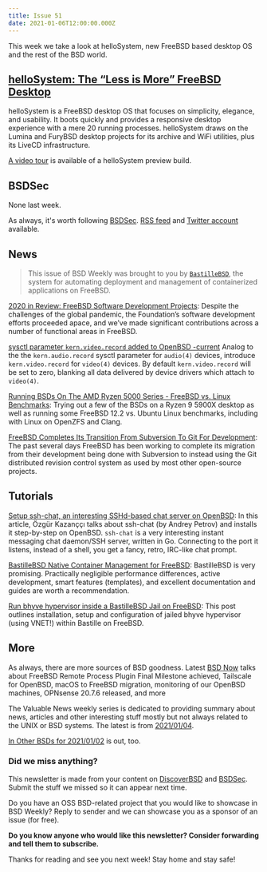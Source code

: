 ```yaml
---
title: Issue 51
date: 2021-01-06T12:00:00.000Z
---
```


This week we take a look at helloSystem, new FreeBSD based desktop OS and the rest of the BSD world.

<!-- more -->

## [helloSystem: The “Less is More” FreeBSD Desktop](https://www.freebsdnews.com/2020/12/30/hellosystem-the-less-is-more-freebsd-desktop/?utm_source=bsdweekly)  

helloSystem is a FreeBSD desktop OS that focuses on simplicity, elegance, and usability. It boots quickly and provides a responsive desktop experience with a mere 20 running processes. helloSystem draws on the Lumina and FuryBSD desktop projects for its archive and WiFi utilities, plus its LiveCD infrastructure.

[A video tour](https://www.youtube.com/watch?app=desktop&v=PlPTVbhrKYM) is available of a helloSystem preview build.

## BSDSec

None last week.

As always, it's worth following [BSDSec](https://bsdsec.net). [RSS feed](https://bsdsec.net/articles.atom) and [Twitter account](https://twitter.com/bsdsec) available.

## News

> This issue of BSD Weekly was brought to you by [`BastilleBSD`](https://bastillebsd.org/?utm_source=bsdweekly), the system for automating deployment and management of containerized applications on FreeBSD.

[2020 in Review: FreeBSD Software Development Projects](https://freebsdfoundation.org/blog/2020-in-review-software-development-projects/?utm_source=bsdweekly): Despite the challenges of the global pandemic, the Foundation’s software development efforts proceeded apace, and we’ve made significant contributions across a number of functional areas in FreeBSD.

[sysctl parameter `kern.video.record` added to OpenBSD -current](https://undeadly.org/cgi?action=article;sid=20201229134433&utm_source=bsdweekly) Analog to the the `kern.audio.record` sysctl parameter for `audio(4)` devices, introduce `kern.video.record` for `video(4)` devices. By default `kern.video.record` will be set to zero, blanking all data delivered by device drivers which attach to `video(4)`.

[Running BSDs On The AMD Ryzen 5000 Series - FreeBSD vs. Linux Benchmarks](https://www.phoronix.com/scan.php?page=article&item=amd-5900x-bsd&num=1&utm_source=bsdweekly): Trying out a few of the BSDs on a Ryzen 9 5900X desktop as well as running some FreeBSD 12.2 vs. Ubuntu Linux benchmarks, including with Linux on OpenZFS and Clang.

[FreeBSD Completes Its Transition From Subversion To Git For Development](https://www.phoronix.com/scan.php?page=news_item&px=FreeBSD-Developing-On-Git&utm_source=bsdweekly): The past several days FreeBSD has been working to complete its migration from their development being done with Subversion to instead using the Git distributed revision control system as used by most other open-source projects.

## Tutorials

[Setup ssh-chat, an interesting SSHd-based chat server on OpenBSD](https://ozgur.kazancci.com/setup-ssh-chat-an-sshd-based-chat-server-on-openbsd/?utm_source=bsdweekly): In this article, Özgür Kazanççı talks about ssh-chat (by Andrey Petrov) and installs it step-by-step on OpenBSD. `ssh-chat` is a very interesting instant messaging chat daemon/SSH server, written in Go. Connecting to the port it listens, instead of a shell, you get a fancy, retro, IRC-like chat prompt.

[BastilleBSD Native Container Management for FreeBSD](https://fibric.hashnode.dev/bastillebsd-native-container-management-for-freebsd?utm_source=bsdweekly): BastilleBSD is very promising. Practically negligible performance differences, active development, smart features (templates), and excellent documentation and guides are worth a recommendation.

[Run bhyve hypervisor inside a BastilleBSD Jail on FreeBSD](https://carlosneirablog.wordpress.com/2020/11/06/how-to-run-bhyve-in-a-jail/?utm_source=bsdweekly): This post outlines installation, setup and configuration of jailed bhyve hypervisor (using VNET!) within Bastille on FreeBSD.

## More

As always, there are more sources of BSD goodness. Latest [BSD Now](https://www.bsdnow.tv/383?utm_source=bsdweekly) talks about FreeBSD Remote Process Plugin Final Milestone achieved, Tailscale for OpenBSD, macOS to FreeBSD migration, monitoring of our OpenBSD machines, OPNsense 20.7.6 released, and more

The Valuable News weekly series is dedicated to providing summary about news, articles and other interesting stuff mostly but not always related to the UNIX or BSD systems. The latest is from [2021/01/04](https://vermaden.wordpress.com/2021/01/04/valuable-news-2021-01-04//?utm_source=bsdweekly).

[In Other BSDs for 2021/01/02](https://www.dragonflydigest.com/2021/01/02/25273.html?utm_source=bsdweekly) is out, too.

### Did we miss anything?

This newsletter is made from your content on [DiscoverBSD](https://discoverbsd.com) and [BSDSec](https://bsdsec.net). Submit the stuff we missed so it can appear next time.

Do you have an OSS BSD-related project that you would like to showcase in BSD Weekly? Reply to sender and we can showcase you as a sponsor of an issue (for free).

**Do you know anyone who would like this newsletter? Consider forwarding and tell them to subscribe.**

Thanks for reading and see you next week! Stay home and stay safe!
